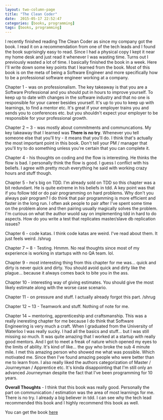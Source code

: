 ```yaml
---
layout: two-column-page 
title: "The Clean Coder"
date:  2015-05-17 22:52:47
categories: [books, programming]
tags: [books, programming]
---
```


I recently finished reading The Clean Coder as since my company got the book. I read it on a recommendation from one of the tech leads and I found the book suprisingly easy to read. Since I had a physical copy I kept it near my home desk and just read it whenever I was wasting time. Turns out I previously wasted a lot of time. I basically finished the book in a week. Here I'll write down some key points that I learned from the book. Most of this book is on the meta of being a Software Engineer and more specifically how to be a professional software engineer working at a company.

Chapter 1 - was on professionalism. The key takeaway is that you are a Software Professional and you should put in hours to improve yourself. To keep up to date with changes in the software industry and that no one is responsible for your career besides yourself. It's up to you to keep up with learnings, to find a mentor etc. It's great if your employer trains you and sends you to conferences etc. but you shouldn't expect your employer to be responsible for your professional growth.

Chapter 2 ~ 3 - was mostly about commitments and communcations. My key takeaway that I learned was **There is no try**. Whenever you tell someone else that you'll try - it means that you'll do. I think that's actually the most important point in this book. Don't tell your PM / manager that you'll try to do something unless you're certain that you can complete it.

Chapter 4 - his thoughts on coding and the flow is interesting. He thinks the flow is bad. I personally think the flow is good. I guess I conflict with his beliefs. I agree with pretty mcuh everything he said with working crazy hours and stuff though.

Chapter 5 - he's big on TDD. I'm already sold on TDD so this chapter was a bit redundant. He is quite extreme in his beliefs in tdd. A key point was that if you follow tdd or do pair programming on hard problems. Why don't you always pair program? I do think that pair programming is more efficient and faster in the long run. I often ask people to pair after I've spent some time on the problem alone and then pairing usually magically solves the problem. I'm curious on what the author wuold say on implementing tdd in hard to do aspects. How do you write a test that replicates master/slave db replication issues?

Chapter 6 - code katas. I think code katas are weird. I've read about them. It just feels weird. /shrug

Chapter 7 ~ 8 - Testing. Hmmm. No real thoughts since most of my experience is working in startups with no QA team. lol.

Chapter 9 - most interesting thing from this chapter for me was... quick and dirty is never quick and dirty. You should avoid quick and dirty like the plague... because it always comes back to bite you in the ass.

Chapter 10 - interesting way of giving estimates. You should give the most likely estimate along with the worse case scenario. 

Chapter 11 - on pressure and stuff. I actually already forgot this part. /shrug

Chapter 12 ~ 13 - Teamwork and stuff. Nothing of note for me.

Chapter 14 ~ mentoring, apprenticeship and craftsmanship. This was a really ineresting chapter for me because I do think that Software Engineering is very much a craft. When I graduated from the University of Waterloo I was really sucky. I had all the basics and stuff... but I was still missing *so* much. It was quite amazing that I worked at a startup with really good mentors. And I got to meet a freak of nature which opened my eyes to the limits of ability. It's kind of like... the guy who broke the sub 4 minute mile. I met this amazing person who showed me what was possible. Which motivated me. Since then I've found amazing people who were better than me to learn from. I also really liked the authors categorization of Master / Journeyman / Apprentice etc. It's kinda disappointing that I'm still only an advanced Journeyman despite the fact that I've been programming for 10 years.

**Overall Thoughts** - I think that this book was really good. Personally the part on communication / estimation was the area of most learnings for me. There is no try. I already a big believer in tdd. I can see why the tech lead recommended this book and I highly recommend this book as well.

You can get the book [here](http://amzn.to/1HmvzsS) 


